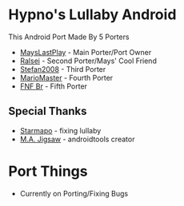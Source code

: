 # Hypno's Lullaby Android

This Android Port Made By 5 Porters
- [MaysLastPlay](https://github.com/MaysLastPlay10) - Main Porter/Port Owner
- [Ralsei](https://github.com/RalseiSmol03) - Second Porter/Mays' Cool Friend
- [Stefan2008](https://github.com/Stefan2008git) - Third Porter
- [MarioMaster](https://github.com/Default-name123) - Fourth Porter
- [FNF Br](https://github.com/Justaguy6) - Fifth Porter
## Special Thanks
- [Starmapo](https://github.com/Starmapo) - fixing lullaby
- [M.A. Jigsaw](https://github.com/MAJigsaw77) - androidtools creator
# Port Things
- Currently on Porting/Fixing Bugs
